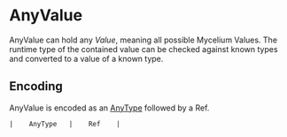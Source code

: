 # AnyValue

AnyValue can hold any *Value*, meaning all possible Mycelium Values.
The runtime type of the contained value can be checked against known types and converted to a value of a known type.

## Encoding
AnyValue is encoded as an [AnyType](./1.14_AnyType.md) followed by a Ref.

```
|    AnyType   |    Ref    |
```
